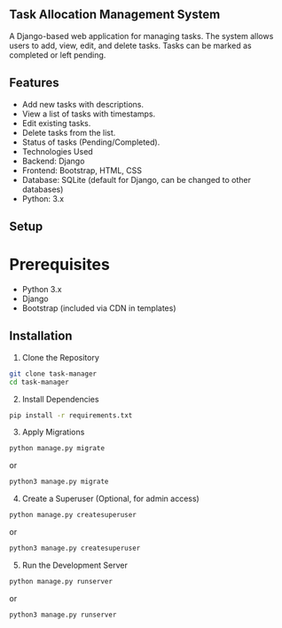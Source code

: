 ## Task Allocation Management System
A Django-based web application for managing tasks. The system allows users to add, view, edit, and delete tasks. Tasks can be marked as completed or left pending.

## Features
- Add new tasks with descriptions.
- View a list of tasks with timestamps.
- Edit existing tasks.
- Delete tasks from the list.
- Status of tasks (Pending/Completed).
- Technologies Used
- Backend: Django
- Frontend: Bootstrap, HTML, CSS
- Database: SQLite (default for Django, can be changed to other databases)
- Python: 3.x

## Setup
# Prerequisites
- Python 3.x
- Django
- Bootstrap (included via CDN in templates)

## Installation
1. Clone the Repository
```bash
git clone task-manager
cd task-manager
```
2. Install Dependencies
```bash
pip install -r requirements.txt
```
3. Apply Migrations
```bash
python manage.py migrate
```
or
```bash
python3 manage.py migrate
```

4. Create a Superuser (Optional, for admin access)
```bash
python manage.py createsuperuser
```
or
```bash
python3 manage.py createsuperuser
```

5. Run the Development Server
```bash
python manage.py runserver
```
or
```bash
python3 manage.py runserver
```
